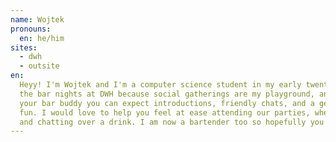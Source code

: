 ```yaml
---
name: Wojtek
pronouns: 
  en: he/him
sites:
  - dwh
  - outsite
en:
  Heyy! I'm Wojtek and I'm a computer science student in my early twenties. I joined Outsite in 2022. I really enjoy 
  the bar nights at DWH because social gatherings are my playground, and I feel really comfortable there. With me as 
  your bar buddy you can expect introductions, friendly chats, and a genuine effort to make sure you're part of the 
  fun. I would love to help you feel at ease attending our parties, whether you prefer dancing, or just sitting down 
  and chatting over a drink. I am now a bartender too so hopefully you'll be seeing me behind the bar as well :)
---
```

